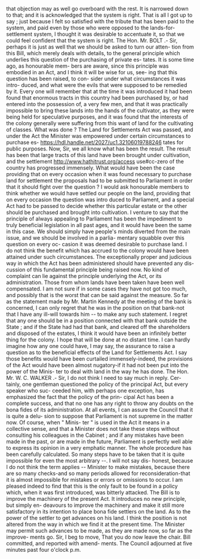that objection may as well go overboard with the rest. It is narrowed down to that; and it is acknowledged that the system is right. That is all I got up to say ; just because I felt so satisfied with the tribute that has been paid to the system, and paid even by those who were opposed to the lands-for-settlement system, I thought it was desirable to accentuate it, so that we could feel confident that the system is right. The Hon. Mr. BOLT .- Sir, perhaps it is just as well that we should be asked to turn our atten- tion from this Bill, which merely deals with details, to the general principle which underlies this question of the purchasing of private es- tates. It is some time ago, as honourable mem- bers are aware, since this principle was embodied in an Act, and I think it will be wise for us, see- ing that this question has been raised, to con- sider under what circumstances it was intro- duced, and what were the evils that were supposed to be remedied by it. Every one will remember that at the time it was introduced it had been found that enormous tracts in this country had been purchased by, or had entered into the possession of, a very few men, and that it was practically impossible to bring these lands into the hands of the cultivator, as they were being held for speculative purposes, and it was found that the interests of the colony generally were suffering from this want of land for the cultivating of classes. What was done ? The Land for Settlements Act was passed, and under the Act the Minister was empowered under certain circumstances to purchase es- https://hdl.handle.net/2027/uc1.32106019788246 tates for public purposes. Now, Sir, we all know what has been the result. The result has been that large tracts of this land have been brought under cultivation, and the settlement http://www.hathitrust.org/access use#cc-zero of the country has progressed immensely. What would have been the case providing that on every occasion when it was found necessary to purchase land for settlement the proposals had to be submitted to Parliament in order that it should fight over the question ? I would ask honourable members to think whether we would have settled our people on the land, providing that on every occasion the question was intro duced to Parliament, and a special Act had to be passed to decide whether this particular estate or the other should be purchased and brought into cultivation. I venture to say that the principle of always appealing to Parliament has been the impediment to truly beneficial legislation in all past ages, and it would have been the same in this case. We should simply have people's minds diverted from the main issue, and we should be involved in a parlia- mentary squabble over this question on every oc- casion it was deemed desirable to purchase land. I do not think the benefit which has accrued to the colony would have been attained under such circumstances. The exceptionally proper and judicious way in which the Act has been administered should have prevented any dis- cussion of this fundamental principle being raised now. No kind of complaint can lie against the principle underlying the Act, or its administration. Those from whom lands have been taken have been well compensated. I am not sure if in some cases they have not got too much, and possibly that is the worst that can be said against the measure. So far as the statement made by Mr. Martin Kennedy at the meeting of the bank is concerned, I can only regret that he was in the position on that bank-not that I have any ill-will towards him -- to make any such statement. I regret that any one should be in a position connected with that bank outside the State ; and if the State had had that bank, and cleared off the shareholders and disposed of the estates, I think it would have been an infinitely better thing for the colony. I hope that will be done at no distant time. I can hardly imagine how any one could have, I may say, the assurance to raise a question as to the beneficial effects of the Land for Settlements Act. I say those benefits would have been curtailed immensely-indeed, the provisions of the Act would have been almost nugatory-if it had not been put into the power of the Minis- ter to deal with land in the way he has done. The Hon. Mr. W. C. WALKER .- Sir, I do not think I need to say much in reply. Cer- tainly, one gentleman questioned the policy of the principal Act, but every speaker who suc- ceeded him, with perhaps one exception, has emphasized the fact that the policy of the prin- cipal Act has been a complete success, and that no one has any right to throw any doubts on the bona fides of its administration. At all events, I can assure the Council that it is quite a delu- sion to suppose that Parliament is not supreme in the matter now. Of course, when " Minis- ter " is used in the Act it means in a collective sense, and that a Minister does not take these steps without consulting his colleagues in the Cabinet ; and if any mistakes have been made in the past, or are made in the future, Parliament is perfectly well able to express its opinion in a very emphatic manner. The whole procedure has been carefully calculated. So many steps have to be taken that it is quite impossible for even the most arbitrary --. I will not say dis- honest, because I do not think the term applies -- Minister to make mistakes, because there are so many checks-and so many periods allowed for reconsideration-that it is almost impossible for mistakes or errors or omissions to occur. I am pleased indeed to find that this is the only fault to be found in a policy which, when it was first introduced, was bitterly attacked. The Bill is to improve the machinery of the present Act. It introduces no new principle, but simply en- deavours to improve the machinery and make it still more satisfactory in its intention to place bona fide settlers on the land. As to the power of the settler to get advances on his land. I think the position is not altered from the way in which we find it at the present time. The Minister may permit such advances to be made, as they are made now, so far as the improve- ments go. Sir, I beg to move, That you do now leave the chair. Bill committed, and reported with amend- ments. The Council adjourned at five minutes past four o'clock p.m. 